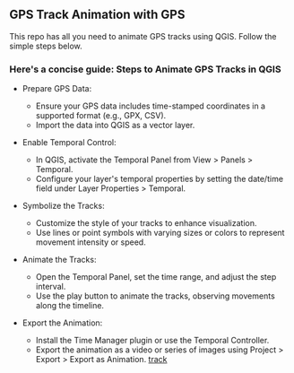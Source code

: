 ## GPS Track Animation with GPS


This repo has all you need to animate GPS tracks using QGIS. Follow the simple steps below.


### Here's a concise guide: Steps to Animate GPS Tracks in QGIS

- Prepare GPS Data:
    - Ensure your GPS data includes time-stamped coordinates in a supported format (e.g., GPX, CSV).
    - Import the data into QGIS as a vector layer.

- Enable Temporal Control:
    - In QGIS, activate the Temporal Panel from View > Panels > Temporal.
    - Configure your layer's temporal properties by setting the date/time field under Layer Properties > Temporal.

- Symbolize the Tracks:
    - Customize the style of your tracks to enhance visualization. 
    - Use lines or point symbols with varying sizes or colors to represent movement intensity or speed.

- Animate the Tracks:
    - Open the Temporal Panel, set the time range, and adjust the step interval.
    - Use the play button to animate the tracks, observing movements along the timeline.

- Export the Animation:
    - Install the Time Manager plugin or use the Temporal Controller.
    - Export the animation as a video or series of images using Project > Export > Export as Animation.
[track](https://github.com/martinsbuchi2/GPS-tracking-with-QGIS/blob/main/bikeTrack.gif)
